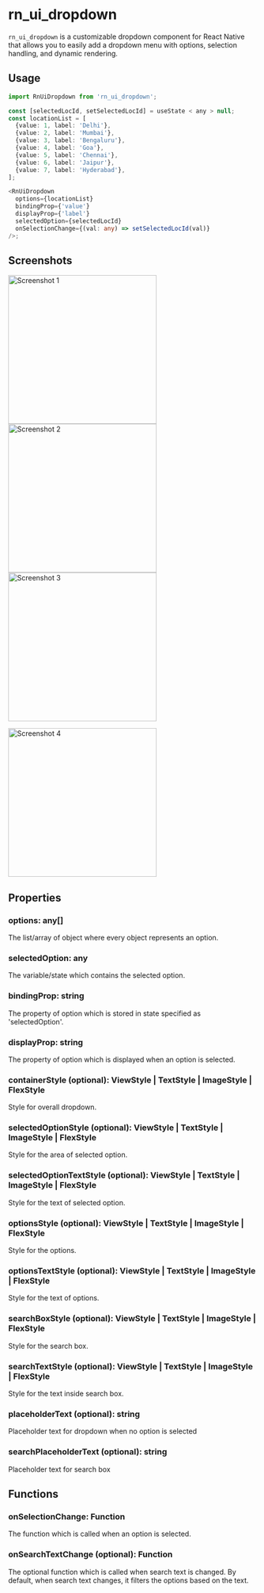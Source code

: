 # rn_ui_dropdown

`rn_ui_dropdown` is a customizable dropdown component for React Native that allows you to easily add a dropdown menu with options, selection handling, and dynamic rendering.

## Usage

```typescript
import RnUiDropdown from 'rn_ui_dropdown';

const [selectedLocId, setSelectedLocId] = useState < any > null;
const locationList = [
  {value: 1, label: 'Delhi'},
  {value: 2, label: 'Mumbai'},
  {value: 3, label: 'Bengaluru'},
  {value: 4, label: 'Goa'},
  {value: 5, label: 'Chennai'},
  {value: 6, label: 'Jaipur'},
  {value: 7, label: 'Hyderabad'},
];

<RnUiDropdown
  options={locationList}
  bindingProp={'value'}
  displayProp={'label'}
  selectedOption={selectedLocId}
  onSelectionChange={(val: any) => setSelectedLocId(val)}
/>;
```

## Screenshots

<p align="left">
  <img src="https://raw.githubusercontent.com/vaibhavpandeyprayag/rn_dropdown/main/src/ss_default.png" alt="Screenshot 1" width="300" />
  <img src="https://raw.githubusercontent.com/vaibhavpandeyprayag/rn_dropdown/main/src/ss_options.png" alt="Screenshot 2" width="300" />
  <img src="https://raw.githubusercontent.com/vaibhavpandeyprayag/rn_dropdown/main/src/ss_selected.png" alt="Screenshot 3" width="300" />
</p>
  <img src="https://raw.githubusercontent.com/vaibhavpandeyprayag/rn_dropdown/main/src/ss_styled.png" alt="Screenshot 4" width="300" />

## Properties

### options: any[]

The list/array of object where every object represents an option.

### selectedOption: any

The variable/state which contains the selected option.

### bindingProp: string

The property of option which is stored in state specified as 'selectedOption'.

### displayProp: string

The property of option which is displayed when an option is selected.

### containerStyle (optional): ViewStyle | TextStyle | ImageStyle | FlexStyle

Style for overall dropdown.

### selectedOptionStyle (optional): ViewStyle | TextStyle | ImageStyle | FlexStyle

Style for the area of selected option.

### selectedOptionTextStyle (optional): ViewStyle | TextStyle | ImageStyle | FlexStyle

Style for the text of selected option.

### optionsStyle (optional): ViewStyle | TextStyle | ImageStyle | FlexStyle

Style for the options.

### optionsTextStyle (optional): ViewStyle | TextStyle | ImageStyle | FlexStyle

Style for the text of options.

### searchBoxStyle (optional): ViewStyle | TextStyle | ImageStyle | FlexStyle

Style for the search box.

### searchTextStyle (optional): ViewStyle | TextStyle | ImageStyle | FlexStyle

Style for the text inside search box.

### placeholderText (optional): string

Placeholder text for dropdown when no option is selected

### searchPlaceholderText (optional): string

Placeholder text for search box

## Functions

### onSelectionChange: Function

The function which is called when an option is selected.

### onSearchTextChange (optional): Function

The optional function which is called when search text is changed.
By default, when search text changes, it filters the options based on the text.
